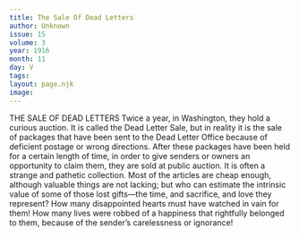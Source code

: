 ```yaml
---
title: The Sale Of Dead Letters
author: Unknown
issue: 15
volume: 3
year: 1916
month: 11
day: V
tags:
layout: page.njk
image:
---
```

THE SALE OF DEAD LETTERS      Twice a year, in Washington, they hold a curious auction. It is called the Dead Letter Sale, but in reality it is the sale of packages that have been sent to the Dead Letter Office because of deficient postage or wrong directions.      After these packages have been held for a certain length of time, in order to give senders or owners an opportunity to claim them, they are sold at public auction.      It is often a strange and pathetic collection. Most of the articles are cheap enough, although valuable things are not lacking; but who can estimate the intrinsic value of some of those lost gifts—the time, and sacrifice, and love they represent? How many disappointed hearts must have watched in vain for them! How many lives were robbed of a happiness that rightfully belonged to them, because of the sender’s carelessness or ignorance!

